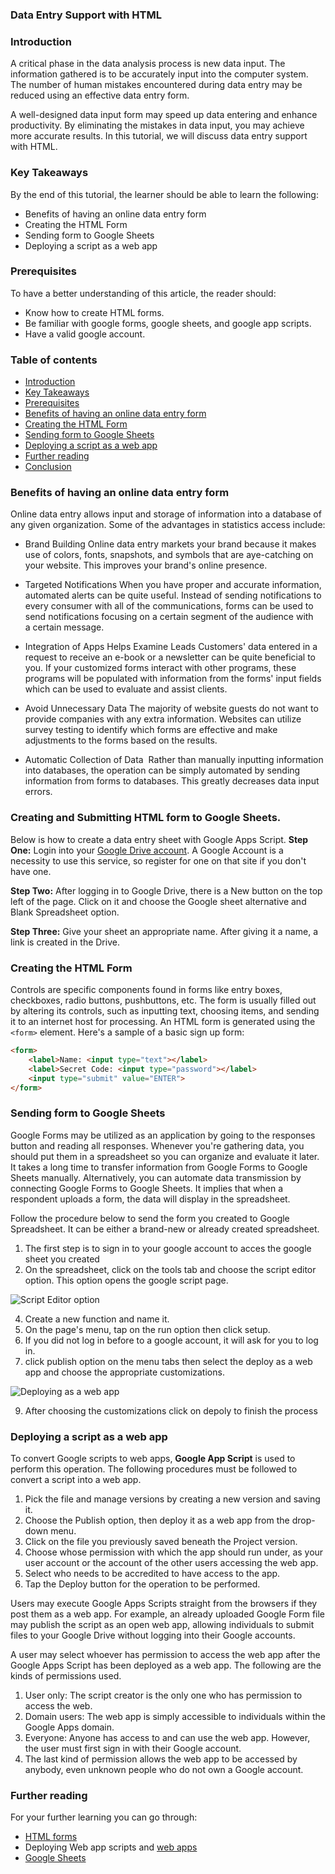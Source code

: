 ### Data Entry Support with HTML

### Introduction
A critical phase in the data analysis process is new data
 input. The information gathered is to be accurately input into the computer system. 
The number of human mistakes encountered during data entry may be reduced using an effective data entry form.

A well-designed data input form may speed up data entering and enhance productivity. 
By eliminating the mistakes in data input, you may achieve more accurate results. 
In this tutorial, we will discuss data entry support with HTML.

### Key Takeaways
By the end of this tutorial, the learner should be able to learn the following:
- Benefits of having an online data entry form
- Creating the HTML Form
- Sending form to Google Sheets
- Deploying a script as a web app

### Prerequisites
To have a better understanding of this article, the reader should:
-  Know how to create HTML forms.
-  Be familiar with google forms, google sheets, and google app scripts.
- Have a valid google account.
### Table of contents

- [Introduction](#introduction)
- [Key Takeaways](#key-takeaways)
- [Prerequisites](#prerequisites)
- [Benefits of having an online data entry form](#benefits-of-having-an-online-data-entry-form)
- [Creating the HTML Form](#creating-the-html-form)
- [Sending form to Google Sheets](#sending-form-to-google-sheets)
- [Deploying a script as a web app](#deploying-a-script-as-a-web-app)
- [Further reading](#further-reading)
- [Conclusion](#conclusion)

### Benefits of having an online data entry form
Online data entry allows input and storage of information into a database of any given organization.
Some of the advantages in statistics access include:

* Brand Building
Online data entry markets your brand because it makes use of colors, fonts, snapshots, and symbols that are aye-catching on your website. This improves your brand's online presence.

* Targeted Notifications
When you have proper and accurate information, automated alerts can be quite useful. Instead of sending notifications to every consumer with all of the communications, forms can be used to send notifications focusing on a certain segment of the audience with a certain message. 

* Integration of Apps Helps Examine Leads
Customers' data entered in a request to receive an e-book or a newsletter can be quite beneficial to you. If your customized forms interact with other programs, these programs will be populated with information from the forms' input fields which can be used to evaluate and assist clients.

* Avoid Unnecessary Data
The majority of website guests do not want to provide companies with any extra information. Websites can utilize survey testing to identify which forms are effective and make adjustments to the forms based on the results.

* Automatic Collection of Data
 Rather than manually inputting information into databases, the operation can be simply automated by sending information from forms to databases. This greatly decreases data input errors.
### Creating and Submitting HTML form to Google Sheets.
Below is how to create a data entry sheet with Google Apps Script.
**Step One:** Login into your [Google Drive account](https://drive.google.com/drive/my-drive).
A Google Account is a necessity to use this service, so register for one on that site if you don't have one.

**Step Two:** After logging in to Google Drive, there is a New button on the top left of the page. Click on it and choose the Google sheet alternative and Blank Spreadsheet option.

**Step Three:** Give your sheet an appropriate name. After giving it a name, a link is created in the Drive.

### Creating the HTML Form
Controls are specific components found in forms like entry boxes, checkboxes, radio buttons, pushbuttons, etc. The form is usually filled out by altering its controls, such as inputting text, choosing items, and sending it to an internet host for processing.
An HTML form is generated using the `<form>` element. Here's a sample of a basic sign up form:
```html
<form>
    <label>Name: <input type="text"></label>
    <label>Secret Code: <input type="password"></label>
    <input type="submit" value="ENTER">
</form>
```

### Sending form to Google Sheets
Google Forms may be utilized as an application by going to the responses button and reading all responses. Whenever you're gathering data, you should put them in a spreadsheet so you can organize and evaluate it later.
It takes a long time to transfer information from Google Forms to Google Sheets manually. Alternatively, you can automate data transmission by connecting Google Forms to Google Sheets. It implies that when a respondent uploads a form, the data will display in the spreadsheet. 

Follow the procedure below to send the form you created to Google Spreadsheet. It can be either a brand-new or already created spreadsheet.
1. The first step is to sign in to your google account to acces the google sheet you created
2. On the spreadsheet, click on the tools tab and choose the script editor option. This option opens the google script page.

![Script Editor option](/engineering-education/data-entry-support-with-html/image0.png)

4. Create a new function and name it.
5. On the page's menu, tap on the run option then click setup.
6. If you did not log in before to a google account, it will ask for you to log in.
7. click publish option on the menu tabs then select the deploy as a web app and choose the appropriate customizations.

![Deploying as a web app](/engineering-education/data-entry-support-with-html/image2.png)

9. After choosing the customizations click on depoly to finish the process

### Deploying a script as a web app

To convert Google scripts to web apps, **Google App Script** is used to perform this operation. The following procedures must be followed to convert a script into a web app.
1. Pick the file and manage versions by creating a new version and saving it. 
2. Choose the Publish option, then deploy it as a web app from the drop-down menu.
3. Click on the file you previously saved beneath the Project version.
4. Choose whose permission with which the app should run under, as your user account or the account of the other users accessing the web app.
5. Select who needs to be accredited to have access to the app. 
6. Tap the Deploy button for the operation to be performed.

Users may execute Google Apps Scripts straight from the browsers if they post them as a web app. For example, an already uploaded Google Form file may publish the script as an open web app, allowing individuals to submit files to your Google Drive without logging into their Google accounts.

A user may select whoever has permission to access the web app after the Google Apps Script has been deployed as a web app. The following are the kinds of permissions used. 
1. User only: The script creator is the only one who has permission to access the web.
2. Domain users: The web app is simply accessible to individuals within the Google Apps domain.
3. Everyone: Anyone has access to and can use the web app. However, the user must first sign in with their Google account.
4. The last kind of permission allows the web app to be accessed by anybody, even unknown people who do not own a Google account.

### Further reading

For your further learning you can go through:
- [HTML forms](https://www.w3schools.com/html/html_forms.asp)
- Deploying Web app scripts and [web apps](https://developers.google.com/apps-script/guides/web)
- [Google Sheets](https://support.google.com/a/users/answer/9282959?hl=en)
